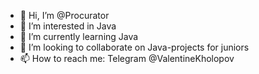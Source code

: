- 👋 Hi, I’m @Procurator
- 👀 I’m interested in Java
- 🌱 I’m currently learning Java
- 💞️ I’m looking to collaborate on Java-projects for juniors
- 📫 How to reach me: Telegram @ValentineKholopov

<!---
Procurator/Procurator is a ✨ special ✨ repository because its `README.md` (this file) appears on your GitHub profile.
You can click the Preview link to take a look at your changes.
--->
